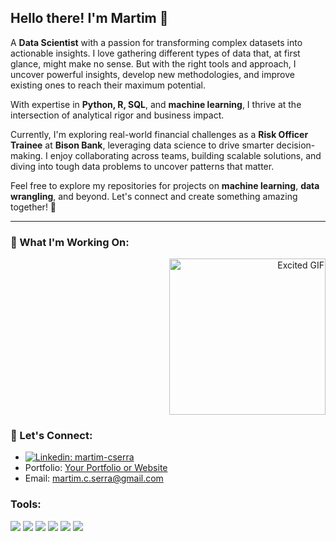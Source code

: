 ## Hello there! I'm Martim 🤠


A **Data Scientist** with a passion for transforming complex datasets into actionable insights. I love gathering different types of data that, at first glance, might make no sense. But with the right tools and approach, I uncover powerful insights, develop new methodologies, and improve existing ones to reach their maximum potential.  

With expertise in **Python, R, SQL**, and **machine learning**, I thrive at the intersection of analytical rigor and business impact. 

Currently, I'm exploring real-world financial challenges as a **Risk Officer Trainee** at **Bison Bank**, leveraging data science to drive smarter decision-making. I enjoy collaborating across teams, building scalable solutions, and diving into tough data problems to uncover patterns that matter.  

Feel free to explore my repositories for projects on **machine learning**, **data wrangling**, and beyond. Let's connect and create something amazing together! 🚀  

--- 

### 🌱 What I'm Working On:  

<!-- 
- Tackling real-world **financial risk** challenges through data-driven approaches.  
- Exploring **machine learning** and **NLP** for segmentation and classification.  
- Building intuitive tools for **data visualization** and insights.
-->

<p align="right">
  <img src="https://media.giphy.com/media/o0vwzuFwCGAFO/giphy.gif?cid=790b7611tijrnz9axanthqs15u3uc8aceqaya15idq87ayxu&ep=v1_gifs_search&rid=giphy.gif&ct=g" alt="Excited GIF" width="250">
</p>



### 🔗 Let's Connect:  
- [![Linkedin: martim-cserra](https://custom-icon-badges.demolab.com/badge/Linkedin-0A66C2?logo=linkedin-white&logoColor=fff)](https://www.linkedin.com/in/martim-cserra/)
- Portfolio: [Your Portfolio or Website](#)
- Email: [martim.c.serra@gmail.com](mailto:your.email@example.com)


### Tools:
![](https://img.shields.io/badge/Python-FFD43B?style=for-the-badge&logo=python&logoColor=blue)
![](https://img.shields.io/badge/Pandas-2C2D72?style=for-the-badge&logo=pandas&logoColor=white)
![](https://img.shields.io/badge/scikit_learn-F7931E?style=for-the-badge&logo=scikit-learn&logoColor=white)
![](https://img.shields.io/badge/Jupyter-F37626.svg?&style=for-the-badge&logo=Jupyter&logoColor=white)
![](https://img.shields.io/badge/Matplotlib-000000?style=for-the-badge&logo=matplotlib&logoColor=white)
![](https://img.shields.io/badge/MySQL-005C84?style=for-the-badge&logo=mysql&logoColor=white)
